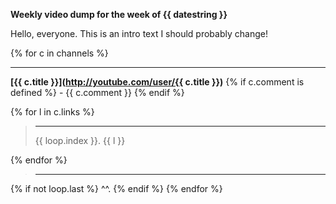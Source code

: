 **Weekly video dump for the week of {{ datestring }}**

Hello, everyone. This is an intro text I should probably change!  


{% for c in channels %}
*****
**[{{ c.title }}](http://youtube.com/user/{{ c.title }})**
{% if c.comment is defined %} - {{ c.comment }} {% endif %}

{% for l in c.links %}
>*****
>{{ loop.index }}. {{ l }}

{% endfor %}

>*****

{% if not loop.last %} ^^. {% endif %}
{% endfor %}


